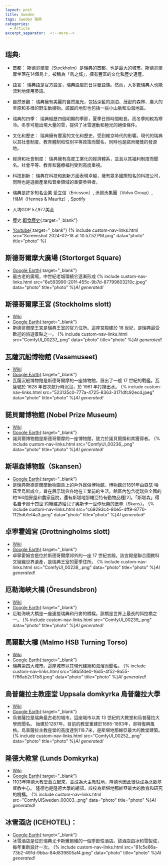 ```yaml
---
layout: post
title: Sweden
tags: Sweden 瑞典
categories:
  - Article
excerpt_separator:  <!--more-->
---
```

## 瑞典: 
- 首都： 斯德哥爾摩（Stockholm）是瑞典的首都，也是最大的城市。斯德哥爾摩坐落在14個島上，被稱為「島之城」，擁有豐富的文化和歷史遺產。

- 語言： 瑞典語是官方語言，瑞典語屬於日耳曼語族。然而，大多數瑞典人也能流利地使用英語。

- 自然景觀： 瑞典擁有美麗的自然風光，包括深藍的湖泊、茂密的森林、廣大的草原和多樣的野生動植物。該國的地形也包括一些小山脈和沿海地區。

- 瑞典的四季： 瑞典經歷四個明顯的季節，夏季日照時間較長，而冬季則較為寒冷。冬季可能出現大量的雪，提供了冰雪運動和極光的絕佳條件。

- 文化和歷史： 瑞典擁有豐富的文化和歷史，受到維京時代的影響。現代的瑞典以其社會制度、教育體制和性別平等政策而聞名，同時也是諾貝爾獎的發源地。

- 經濟和社會制度： 瑞典擁有高度工業化的經濟體系，並且以其福利制度而聞名。社會平等、教育和醫療福利受到高度重視。

- 科技創新： 瑞典在科技和創新方面表現卓越，擁有眾多國際知名的科技公司，同時也是遊戲產業和音樂領域的重要參與者。

- 瑞典是許多知名企業 愛立信（Ericsson）, 沃爾沃集團（Volvo Group）, H&M（Hennes & Mauritz）, Spotify

- 人均GDP 57,977美金 

- 歷史:[即食歷史](https://cuphistory.net/kingdom-of-sweden-timeline/ "google"){:target="_blank"} 
- [Youtube](https://youtu.be/SiYtrqQnIzI?si=ehM0jnI56uNEgtfV "YT"){:target="_blank"} 
{% include custom-nav-links.html src="Screenshot 2024-02-18 at 10.57.52 PM.png" data="photo" title="photo" %} 

## 斯德哥爾摩大廣場 (Stortorget Square)
- [Google Earth](https://earth.google.com/web/search/Stortorget+Square/@59.32491967,18.07045419,28.18265845a,164.8769009d,35y,154.36546091h,35.39240344t,0r/ "google"){:target="_blank"} 
- 最古老的廣場，中世紀老城環繞它逐漸形成
{% include custom-nav-links.html src="6e593990-201f-455c-9b7d-87799603210c.jpeg" data="photo" title="photo" %}*AI generated!* 

## 斯德哥爾摩王宮 (Stockholms slott)
- [Wiki](https://zh.wikipedia.org/zh-tw/%E6%96%AF%E5%BE%B7%E5%93%A5%E7%88%BE%E6%91%A9%E7%8E%8B%E5%AE%AE "Wiki")
- [Google Earth](https://earth.google.com/web/search/%e6%96%af%e5%be%b7%e5%93%a5%e7%88%be%e6%91%a9%e7%8e%8b%e5%ae%ae/@59.3270468,18.07164874,25.36446195a,514.43085069d,35y,-177.96550791h,61.72942157t,0r/ "google"){:target="_blank"} 
- 斯德哥爾摩王宮是瑞典王室的官方住所。這座宮殿建於 18 世紀，是瑞典最受歡迎的旅遊景點之一。
{% include custom-nav-links.html src="ComfyUI_00237_.png" data="photo" title="photo" %}*AI generated!* 

## 瓦薩沉船博物館 (Vasamuseet)
- [Wiki](https://zh.wikipedia.org/zh-tw/%E7%93%A6%E8%90%A8%E6%B2%89%E8%88%B9%E5%8D%9A%E7%89%A9%E9%A6%86 "Wiki")
- [Google Earth](https://earth.google.com/web/search/%e7%93%a6%e8%96%a9%e6%b2%89%e8%88%b9%e5%8d%9a%e7%89%a9%e9%a4%a8/@59.32816952,18.09191612,22.95679026a,489.38430243d,35y,-119.36018382h,54.97443507t,0r/ "google"){:target="_blank"} 
- 瓦薩沉船博物館是斯德哥爾摩的一座博物館，展出了一艘 17 世紀的戰艦。瓦薩號於 1628 年首次航行時沉沒，於 1961 年打撈出水。
{% include custom-nav-links.html src="523135c0-777a-4725-8363-3171dfc92ecd.jpeg" data="photo" title="photo" %}*AI generated!* 

## 諾貝爾博物館 (Nobel Prize Museum)
- [Wiki](https://zh.wikipedia.org/zh-tw/%E8%AB%BE%E8%B2%9D%E7%88%BE%E5%8D%9A%E7%89%A9%E9%A4%A8 "Wiki")
- [Google Earth](https://earth.google.com/web/search/%e8%ab%be%e8%b2%9d%e7%88%be%e5%8d%9a%e7%89%a9%e9%a4%a8/@59.32542683,18.07084489,28.81603961a,515.67043506d,35y,141.9118674h,54.7692334t,0r/ "google"){:target="_blank"} 
- 諾貝爾博物館是斯德哥爾摩的一座博物館，致力於諾貝爾獎和其獲得者。
{% include custom-nav-links.html src="ComfyUI_00236_.png" data="photo" title="photo" %}*AI generated!* 

## 斯堪森博物館（Skansen）
- [Google Earth](https://earth.google.com/web/search/%e6%96%af%e5%a0%aa%e6%a3%ae%e9%9c%b2%e5%a4%a9%e5%8d%9a%e7%89%a9%e9%a4%a8/@59.32659624,18.10596348,38.97366974a,508.87221339d,35y,122.80418149h,47.63534679t,0r/ "google"){:target="_blank"} 
- 是瑞典斯德哥爾摩動物園島上的戶外民俗博物館。博物館於1891年由亞瑟·哈茲里烏斯成立，旨在展示瑞典各地在工業前的生活。館區內包含從瑞典全國的約160間房屋和農家庭院，還有斯堪地那維亞特有動物品種[2]。「斯堪森」得名自卡爾十四世·約翰建造給兒子奧斯卡一世作玩樂的堡壘（Skans）。
{% include custom-nav-links.html src="c69293c4-80e5-4ff9-8770-1125db1ef4a3.jpeg" data="photo" title="photo" %}*AI generated!* 

## 卓寧霍姆宮 (Drottningholms slott)
- [Wiki](https://zh.wikipedia.org/zh-tw/%E5%8D%93%E5%AE%81%E9%9C%8D%E5%A7%86%E5%AE%AB "Wiki")
- [Google Earth](https://earth.google.com/web/search/%e5%8d%93%e5%af%a7%e9%9c%8d%e5%a7%86%e5%ae%ae/@59.32010062,17.88373624,7.56527572a,1033.43649595d,35y,-126.14352241h,60.35422531t,0r/ "google"){:target="_blank"} 
- 卓寧霍姆宮是位於斯德哥爾摩郊外的一座 17 世紀宮殿。該宮殿是聯合國教科文組織世界遺產，是瑞典王室的夏季住所。
{% include custom-nav-links.html src="ComfyUI_00238_.png" data="photo" title="photo" %}*AI generated!* 

## 厄勒海峽大橋 (Öresundsbron)
- [Wiki](https://zh.wikipedia.org/wiki/%E5%8E%84%E5%8B%92%E6%B5%B7%E5%B3%BD%E5%A4%A7%E6%A9%8B "Wiki")
- [Google Earth](https://earth.google.com/web/search/%e5%8e%84%e5%8b%92%e6%b5%b7%e5%b3%bd%e5%a4%a7%e6%a9%8b/@55.51337355,12.72470864,20.54771219a,74472.55045803d,35y,-167.04583803h,45.46995594t,0.00000171r/ "google"){:target="_blank"} 
- 厄勒海峽大橋是一座連接瑞典和丹麥的橋樑。該橋是世界上最長的斜拉橋之一。
{% include custom-nav-links.html src="ComfyUI_00239_.png" data="photo" title="photo" %}*AI generated!* 

## 馬爾默大樓 (Malmo HSB Turning Torso)
- [Wiki](https://zh.wikipedia.org/wiki/HSB%E6%97%8B%E8%BD%89%E4%B8%AD%E5%BF%83 "Wiki")
- [Google Earth](https://earth.google.com/web/search/%e9%a6%ac%e7%88%be%e9%bb%98/@55.61428159,12.96868423,-0.0294973a,2194.64330949d,35y,-70.88514772h,71.05951774t,0r/ "google"){:target="_blank"} 
- 瑞典第四大城市。這座城市以其現代建築和海濱而聞名。
{% include custom-nav-links.html src="58b5fde0-16d5-4f52-9a55-f786ab2c17b8.jpeg" data="photo" title="photo" %}*AI generated!* 


## 烏普薩拉主教座堂 Uppsala domkyrka 烏普薩拉大學
- [Wiki](https://zh.wikipedia.org/zh-tw/%E4%B9%8C%E6%99%AE%E8%90%A8%E6%8B%89%E4%B8%BB%E6%95%99%E5%BA%A7%E5%A0%82 "Wiki")
- [Google Earth](https://earth.google.com/web/search/%e7%91%9e%e5%85%b8%e7%83%8f%e6%99%ae%e8%96%a9%e6%8b%89/@59.85718217,17.63173993,19.19588016a,1440.34252302d,35y,-0.22312112h,38.27285384t,-0r/ "google"){:target="_blank"} 
- 烏普薩拉是瑞典最古老的城市。這座城市以其 13 世紀的大教堂和烏普薩拉大學而聞名。
始建於1287年。目前的教堂重建於1885-1893年，哥特復興風格。烏普薩拉主教座堂的高度達到118.7米，是斯堪地那維亞最大的教堂建築。
{% include custom-nav-links.html src="ComfyUI_00252_.png" data="photo" title="photo" %}*AI generated!* 

## 隆德大教堂 (Lunds Domkyrka)
- [Wiki](https://zh.wikipedia.org/zh-tw/%E9%9A%86%E5%BE%B7%E4%B8%BB%E6%95%99%E5%BA%A7%E5%A0%82 "Wiki")
- [Google Earth](https://earth.google.com/web/search/Lund,+%e7%91%9e%e5%85%b8/@55.70376414,13.19447284,59.98199275a,730.09841274d,35y,34.85096189h,39.48213854t,0r/ "google"){:target="_blank"} 
- 1103年隆德大教堂矗立起來，並成為大主教駐地，隆德也因此很快成為北歐基督教中心。
隆德也是隆德大學的總部，該校為斯堪地那維亞最大的教育和研究的機構。
{% include custom-nav-links.html src="ComfyUISweden_00003_.png" data="photo" title="photo" %}*AI generated!* 

## 冰雪酒店 (ICEHOTEL)：
- [Google Earth](https://earth.google.com/web/search/%e7%91%9e%e5%85%b8%e5%b0%a4%e5%8d%a1%e6%96%af%e9%9b%85%e7%88%be%e7%b6%ad/@67.8495319,20.59670813,323.94327211a,372.29111682d,35y,26.78835903h,13.15916796t,0r/ "google"){:target="_blank"} 
- 冰雪酒店是位於瑞典尤卡斯雅爾維的一個季節性酒店。該酒店由冰和雪製成，每年重新設計一次。
{% include custom-nav-links.html src="81c5e66a-73b2-491d-9bba-84d839805af4.jpeg" data="photo" title="photo" %}*AI generated!* 















